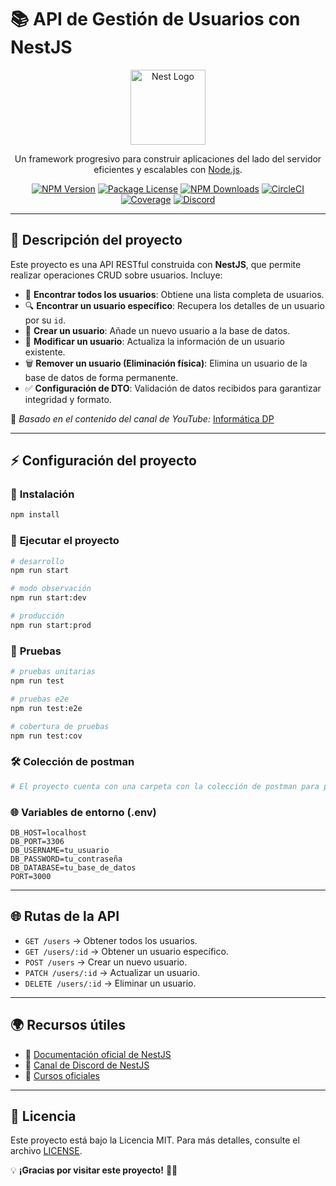 # 📚 API de Gestión de Usuarios con NestJS

<p align="center">
  <a href="http://nestjs.com/" target="blank"><img src="https://nestjs.com/img/logo-small.svg" width="120" alt="Nest Logo" /></a>
</p>

<p align="center">Un framework progresivo para construir aplicaciones del lado del servidor eficientes y escalables con <a href="http://nodejs.org" target="_blank">Node.js</a>.</p>

<p align="center">
<a href="https://www.npmjs.com/~nestjscore" target="_blank"><img src="https://img.shields.io/npm/v/@nestjs/core.svg" alt="NPM Version" /></a>
<a href="https://www.npmjs.com/~nestjscore" target="_blank"><img src="https://img.shields.io/npm/l/@nestjs/core.svg" alt="Package License" /></a>
<a href="https://www.npmjs.com/~nestjscore" target="_blank"><img src="https://img.shields.io/npm/dm/@nestjs/common.svg" alt="NPM Downloads" /></a>
<a href="https://circleci.com/gh/nestjs/nest" target="_blank"><img src="https://img.shields.io/circleci/build/github/nestjs/nest/master" alt="CircleCI" /></a>
<a href="https://coveralls.io/github/nestjs/nest?branch=master" target="_blank"><img src="https://coveralls.io/repos/github/nestjs/nest/badge.svg?branch=master#9" alt="Coverage" /></a>
<a href="https://discord.gg/G7Qnnhy" target="_blank"><img src="https://img.shields.io/badge/discord-online-brightgreen.svg" alt="Discord"/></a>
</p>

---

## 🚀 **Descripción del proyecto**

Este proyecto es una API RESTful construida con **NestJS**, que permite realizar operaciones CRUD sobre usuarios. Incluye:

- 🔎 **Encontrar todos los usuarios**: Obtiene una lista completa de usuarios.
- 🔍 **Encontrar un usuario específico**: Recupera los detalles de un usuario por su `id`.
- 📝 **Crear un usuario**: Añade un nuevo usuario a la base de datos.
- 🔄 **Modificar un usuario**: Actualiza la información de un usuario existente.
- 🗑 **Remover un usuario (Eliminación física)**: Elimina un usuario de la base de datos de forma permanente.
- ✅ **Configuración de DTO**: Validación de datos recibidos para garantizar integridad y formato.

📌 *Basado en el contenido del canal de YouTube:* [Informática DP](https://www.youtube.com/@informaticadp)

---

## ⚡ **Configuración del proyecto**

### 🔧 **Instalación**

```bash
npm install
```

### 🚀 **Ejecutar el proyecto**

```bash
# desarrollo
npm run start

# modo observación
npm run start:dev

# producción
npm run start:prod
```

### 🧪 **Pruebas**

```bash
# pruebas unitarias
npm run test

# pruebas e2e
npm run test:e2e

# cobertura de pruebas
npm run test:cov
```


### 🛠️ **Colección de postman**

```bash
# El proyecto cuenta con una carpeta con la colección de postman para pruebas
```


### 🌐 **Variables de entorno (.env)**

```dotenv
DB_HOST=localhost
DB_PORT=3306
DB_USERNAME=tu_usuario
DB_PASSWORD=tu_contraseña
DB_DATABASE=tu_base_de_datos
PORT=3000
```

---

## 🌐 **Rutas de la API**

- `GET /users` → Obtener todos los usuarios.
- `GET /users/:id` → Obtener un usuario específico.
- `POST /users` → Crear un nuevo usuario.
- `PATCH /users/:id` → Actualizar un usuario.
- `DELETE /users/:id` → Eliminar un usuario.

---

## 🌍 **Recursos útiles**

- 📖 [Documentación oficial de NestJS](https://docs.nestjs.com)
- 💬 [Canal de Discord de NestJS](https://discord.gg/G7Qnnhy)
- 🎥 [Cursos oficiales](https://courses.nestjs.com/)

---

## 📝 **Licencia**

Este proyecto está bajo la Licencia MIT. Para más detalles, consulte el archivo [LICENSE](./LICENSE).

💡 **¡Gracias por visitar este proyecto!** 🚀✨
